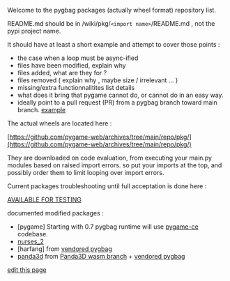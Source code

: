 Welcome to the pygbag packages (actually wheel format) repository list.

README.md should be in  /wiki/pkg/`<import name>`/README.md , not the pypi project name.
  
It should have at least a short example and attempt to cover those points :  
- the case when a loop must be async-ified
- files have been modified, explain why
- files added, what are they for ?
- files removed ( explain why , maybe size / irrelevant ... )
- missing/extra functionnalitites list details
- what does it bring that pygame cannot do, or cannot do in an easy way.
- ideally point to a pull request (PR) from a pygbag branch toward main branch. [example](https://github.com/pmp-p/nurses_2-wasm/pull/1/files)

The actual wheels are located here :

[https://github.com/pygame-web/archives/tree/main/repo/pkg/](https://github.com/pygame-web/archives/tree/main/repo/pkg/)

They are downloaded on code evaluation, from executing your main.py modules based on raised import errors.
so put your imports at the top, and possibly order them to limit looping over import errors.

Current packages troubleshooting until full acceptation is done here :

[AVAILABLE FOR TESTING](https://github.com/pygame-web/pkg-porting-wasm/issues?q=is%3Aissue+is%3Aopen+label%3A%22AVAIL+FOR+TESTING%22)




documented modified packages :


 - [pygame] Starting with 0.7 pygbag runtime will use [pygame-ce](https://github.com/pygame-community/pygame-ce) codebase.
 - [nurses_2](/wiki/pkg/nurses_2/)
 - [harfang] from [vendored pygbag](https://github.com/harfang3d/harfang-wasm)
 - [panda3d](/wiki/pkg/panda3d/) from [Panda3D wasm branch](https://github.com/panda3d/panda3d/tree/webgl-port) + [vendored pygbag](https://github.com/pmp-p/panda3d-wasm)
 

[edit this page](https://github.com/pygame-web/pygame-web.github.io/edit/main/wiki/pkg/README.md)

